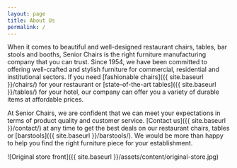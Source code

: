 ```yaml
---
layout: page
title: About Us
permalink: /
---
```

<div class="grid">

<div class="col-1-2">

When it comes to beautiful and well-designed restaurant chairs, tables, bar stools and booths, Senior Chairs is the right furniture manufacturing company that you can trust. Since 1954, we have been committed to offering well-crafted and stylish furniture for commercial, residential and institutional sectors. If you need [fashionable chairs]({{ site.baseurl }}/chairs/) for your restaurant or [state-of-the-art tables]({{ site.baseurl }}/tables/) for your hotel, our company can offer you a variety of durable items at affordable prices.

At Senior Chairs, we are confident that we can meet your expectations in terms of product quality and customer service. [Contact us]({{ site.baseurl }}/contact/) at any time to get the best deals on our restaurant chairs, tables or [barstools]({{ site.baseurl }}/barstools/). We would be more than happy to help you find the right furniture piece for your establishment.

</div>

<div class="col-1-2">

![Original store front]({{ site.baseurl }}/assets/content/original-store.jpg)

</div>

</div>
